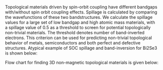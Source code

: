 Topological materials driven by spin-orbit coupling have different bandgaps with/without spin orbit coupling effects. Spillage is calculated by comparing the wavefunctions of these two bandstructures. We calculate the spillage values for a large set of low bandgap and high atomic mass materials, with a spillage value of 0.5 as a threshold to screen for potential topologically non-trivial materials. The threshold denotes number of band-inverted electrons. This criterion can be used for predicting non-trivial topological behavior of metals, semiconductors and both perfect and defective structures. Atypical example of SOC spillage and band-inversion for Bi2Se3 is shown below:

Flow chart for finding 3D non-magnetic topological materials is given below:
